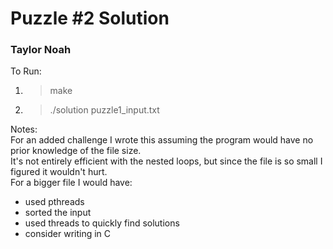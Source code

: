 # Puzzle #2 Solution
### Taylor Noah

To Run:  
1) > make  
2) > ./solution puzzle1_input.txt  

Notes:  
For an added challenge I wrote this assuming the program would have no prior knowledge of the file size.    
It's not entirely efficient with the nested loops, but since the file is so small I figured it wouldn't hurt.  
For a bigger file I would have:  
- used pthreads
- sorted the input
- used threads to quickly find solutions
- consider writing in C  
